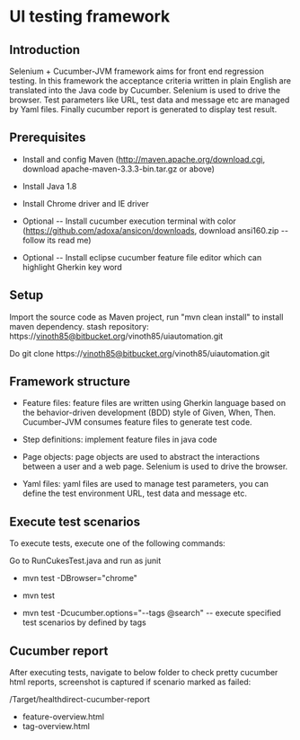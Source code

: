 UI testing framework
=============

Introduction
-----

Selenium + Cucumber-JVM framework aims for front end regression testing. In this framework the acceptance criteria written in plain English are translated into the Java code by Cucumber. Selenium is used to drive the browser. Test parameters like URL, test data and message etc are managed by Yaml files. Finally cucumber report is generated to display test result.

Prerequisites
-------------
* Install and config Maven (http://maven.apache.org/download.cgi, download apache-maven-3.3.3-bin.tar.gz or above)
* Install Java 1.8
* Install Chrome driver and IE driver

* Optional -- Install cucumber execution terminal with color (https://github.com/adoxa/ansicon/downloads, download ansi160.zip  --follow its read me)
* Optional -- Install eclipse cucumber feature file editor which can highlight Gherkin key word
 
Setup
-----
Import the source code as Maven project, run "mvn clean install" to install maven dependency.
stash repository:  https://vinoth85@bitbucket.org/vinoth85/uiautomation.git

Do git clone https://vinoth85@bitbucket.org/vinoth85/uiautomation.git

Framework structure
-------------

* Feature files:  feature files are written using Gherkin language based on the behavior-driven development (BDD) style of Given, When, Then. Cucumber-JVM consumes feature files to generate test code.

* Step definitions: implement feature files in java code

* Page objects: page objects are used to abstract the interactions between a user and a web page. Selenium is used to drive the browser.

* Yaml files: yaml files are used to manage test parameters, you can define the test environment URL, test data and message etc.


Execute test scenarios
-----
To execute tests, execute one of the following commands: 

Go to RunCukesTest.java and run as junit

* mvn test -DBrowser="chrome"

* mvn test

* mvn test -Dcucumber.options="--tags @search" 
-- execute specified test scenarios by defined by tags


Cucumber report
-----
After executing tests, navigate to below folder to check pretty cucumber html reports, screenshot is captured if scenario marked as failed: 

/Target/healthdirect-cucumber-report
* feature-overview.html
* tag-overview.html
